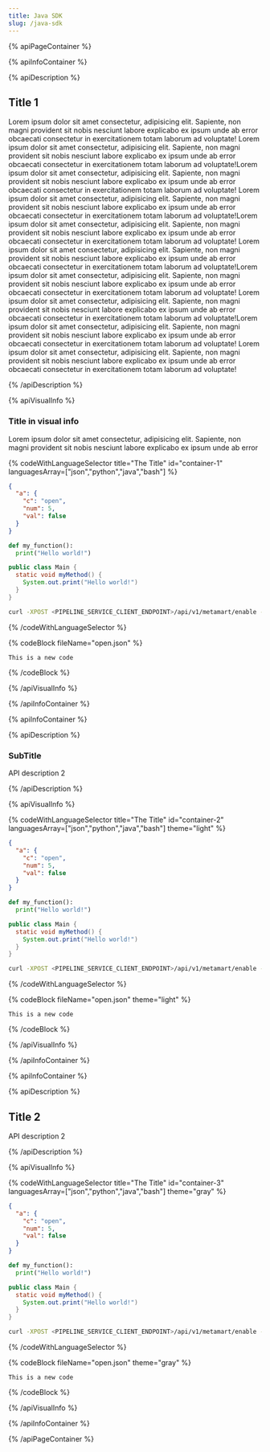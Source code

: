 ```yaml
---
title: Java SDK
slug: /java-sdk
---
```


{% apiPageContainer %}

{% apiInfoContainer %}

{% apiDescription %}

## Title 1
Lorem ipsum dolor sit amet consectetur, adipisicing elit. Sapiente, non
magni provident sit nobis nesciunt labore explicabo ex ipsum unde ab error
obcaecati consectetur in exercitationem totam laborum ad voluptate! Lorem ipsum dolor sit amet consectetur, adipisicing elit. Sapiente, non magni provident sit nobis nesciunt labore explicabo ex ipsum unde ab error
obcaecati consectetur in exercitationem totam laborum ad voluptate!Lorem ipsum dolor sit amet consectetur, adipisicing elit. Sapiente, non
magni provident sit nobis nesciunt labore explicabo ex ipsum unde ab error
obcaecati consectetur in exercitationem totam laborum ad voluptate! Lorem ipsum dolor sit amet consectetur, adipisicing elit. Sapiente, non magni provident sit nobis nesciunt labore explicabo ex ipsum unde ab error
obcaecati consectetur in exercitationem totam laborum ad voluptate!Lorem ipsum dolor sit amet consectetur, adipisicing elit. Sapiente, non
magni provident sit nobis nesciunt labore explicabo ex ipsum unde ab error
obcaecati consectetur in exercitationem totam laborum ad voluptate! Lorem ipsum dolor sit amet consectetur, adipisicing elit. Sapiente, non magni provident sit nobis nesciunt labore explicabo ex ipsum unde ab error
obcaecati consectetur in exercitationem totam laborum ad voluptate!Lorem ipsum dolor sit amet consectetur, adipisicing elit. Sapiente, non
magni provident sit nobis nesciunt labore explicabo ex ipsum unde ab error
obcaecati consectetur in exercitationem totam laborum ad voluptate! Lorem ipsum dolor sit amet consectetur, adipisicing elit. Sapiente, non magni provident sit nobis nesciunt labore explicabo ex ipsum unde ab error
obcaecati consectetur in exercitationem totam laborum ad voluptate!Lorem ipsum dolor sit amet consectetur, adipisicing elit. Sapiente, non
magni provident sit nobis nesciunt labore explicabo ex ipsum unde ab error
obcaecati consectetur in exercitationem totam laborum ad voluptate! Lorem ipsum dolor sit amet consectetur, adipisicing elit. Sapiente, non magni provident sit nobis nesciunt labore explicabo ex ipsum unde ab error
obcaecati consectetur in exercitationem totam laborum ad voluptate!

{% /apiDescription %}

{% apiVisualInfo %}
### Title in visual info

Lorem ipsum dolor sit amet consectetur, adipisicing elit. Sapiente, non magni provident sit nobis nesciunt labore explicabo ex ipsum unde ab error

{% codeWithLanguageSelector title="The Title" id="container-1" languagesArray=["json","python","java","bash"] %}

```json
{
  "a": {
    "c": "open",
    "num": 5,
    "val": false
  }
}
 ``` 

```python
def my_function():
  print("Hello world!")
 ``` 

```java
public class Main {
  static void myMethod() {
    System.out.print("Hello world!")
  }
}
 ``` 

```bash
curl -XPOST <PIPELINE_SERVICE_CLIENT_ENDPOINT>/api/v1/metamart/enable --data-raw '{"dag_id": "<DAG name>"}' -u "<user>:<password>" --header 'Content-Type: application/json'
 ``` 

{% /codeWithLanguageSelector %}

{% codeBlock fileName="open.json" %}

```
This is a new code
```

{% /codeBlock %}

{% /apiVisualInfo %}

{% /apiInfoContainer %}

{% apiInfoContainer %}

{% apiDescription %}
### SubTitle
API description 2

{% /apiDescription %}

{% apiVisualInfo %}

{% codeWithLanguageSelector title="The Title" id="container-2" languagesArray=["json","python","java","bash"] theme="light" %}

```json
{
  "a": {
    "c": "open",
    "num": 5,
    "val": false
  }
}
 ``` 

```python
def my_function():
  print("Hello world!")
 ``` 

```java
public class Main {
  static void myMethod() {
    System.out.print("Hello world!")
  }
}
 ``` 

```bash
curl -XPOST <PIPELINE_SERVICE_CLIENT_ENDPOINT>/api/v1/metamart/enable --data-raw '{"dag_id": "<DAG name>"}' -u "<user>:<password>" --header 'Content-Type: application/json'
 ``` 

{% /codeWithLanguageSelector %}

{% codeBlock fileName="open.json" theme="light" %}

```
This is a new code
```

{% /codeBlock %}

{% /apiVisualInfo %}

{% /apiInfoContainer %}

{% apiInfoContainer %}

{% apiDescription %}

## Title 2
API description 2

{% /apiDescription %}

{% apiVisualInfo %}

{% codeWithLanguageSelector title="The Title" id="container-3" languagesArray=["json","python","java","bash"] theme="gray" %}

```json
{
  "a": {
    "c": "open",
    "num": 5,
    "val": false
  }
}
 ``` 

```python
def my_function():
  print("Hello world!")
 ``` 

```java
public class Main {
  static void myMethod() {
    System.out.print("Hello world!")
  }
}
 ``` 

```bash
curl -XPOST <PIPELINE_SERVICE_CLIENT_ENDPOINT>/api/v1/metamart/enable --data-raw '{"dag_id": "<DAG name>"}' -u "<user>:<password>" --header 'Content-Type: application/json'
 ``` 

{% /codeWithLanguageSelector %}

{% codeBlock fileName="open.json" theme="gray" %}

```
This is a new code
```

{% /codeBlock %}

{% /apiVisualInfo %}

{% /apiInfoContainer %}

{% /apiPageContainer %}